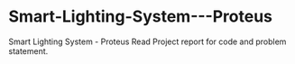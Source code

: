 # Smart-Lighting-System---Proteus
Smart Lighting System - Proteus
Read Project report for code and problem statement.
